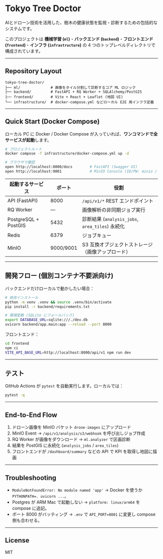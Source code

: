 # Tokyo Tree Doctor

AIとドローン技術を活用した、樹木の健康状態を監視・診断するための包括的なシステムです。


このプロジェクトは **機械学習 (`ml`)**・**バックエンド (`backend`)**・**フロントエンド (`frontend`)**・**インフラ (`infrastructure`)** の 4 つのトップレベルディレクトリで構成されています。

---

## Repository Layout

```text
tokyo-tree-doctor/
├── ml/              # 画像をタイル分割して診断するコア ML ロジック
├── backend/         # FastAPI + RQ Worker + SQLAlchemy/PostGIS
├── frontend/        # Vite + React + Leaflet (地図 UI)
└── infrastructure/  # docker-compose.yml などローカル E2E 用インフラ定義
```

---

## Quick Start (Docker Compose)

ローカル PC に Docker / Docker Compose が入っていれば、**ワンコマンドで全サービスが起動**します。

```bash
# プロジェクトルート
docker compose -f infrastructure/docker-compose.yml up -d

# ブラウザで確認
open http://localhost:8000/docs        # FastAPI (Swagger UI)
open http://localhost:9001             # MinIO Console (ID/PW: minio / minio123)
```

 起動するサービス | ポート | 役割 |
 |----------------|-------|----------------------------------|
 | API (FastAPI)   | 8000  | `/api/v1/*` REST エンドポイント |
 | RQ Worker       | —     | 画像解析の非同期ジョブ実行 |
 | PostgreSQL + PostGIS | 5432 | 診断結果 (`analysis_jobs`, `area_tiles`) 永続化 |
 | Redis           | 6379  | ジョブキュー |
 | MinIO           | 9000/9001 | S3 互換オブジェクトストレージ（画像アップロード） |

---

## 開発フロー (個別コンテナ不要派向け)

バックエンドだけローカルで動かしたい場合：

```bash
# 依存インストール
python -m venv .venv && source .venv/bin/activate
pip install -r backend/requirements.txt

# 環境変数 (SQLite にフォールバック)
export DATABASE_URL=sqlite:///./dev.db
uvicorn backend/app.main:app --reload --port 8000
```

フロントエンド：

```bash
cd frontend
npm ci
VITE_API_BASE_URL=http://localhost:8000/api/v1 npm run dev
```

---

## テスト

GitHub Actions が `pytest` を自動実行します。ローカルでは：

```bash
pytest -q
```

---

## End-to-End Flow

1. ドローン画像を MinIO バケット `drone-images` にアップロード
2. MinIO Event → `/api/v1/analysis/s3/webhook` を呼び出しジョブ作成
3. RQ Worker が画像をダウンロード → `ml.analyzer` で区画診断
4. 結果を PostGIS に永続化 (`analysis_jobs` / `area_tiles`)
5. フロントエンドが `/dashboard/summary` などの API で KPI を取得し地図に描画

---

## Troubleshooting

- `ModuleNotFoundError: No module named 'app'` → Docker を使うか `PYTHONPATH=. uvicorn ...`。
- Postgres が ARM Mac で起動しない → `platform: linux/arm64` を compose に追記。
- ポート 8000 がバッティング → `.env` で `API_PORT=8001` に変更し compose 側も合わせる。

---

## License

MIT

